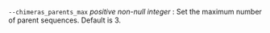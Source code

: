 `--chimeras_parents_max` *positive non-null integer*
: Set the maximum number of parent sequences. Default is 3.
